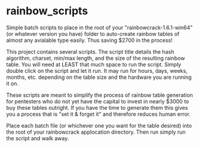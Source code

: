 # rainbow_scripts
Simple batch scripts to place in the root of your "rainbowcrack-1.6.1-win64" (or whatever version you have) folder to auto-create rainbow tables of almost any avialable type easily. Thus saving $2700 in the process!

This project contains several scripts. The script title details the hash algorithm, charset, min/max length, and the size of the resulting rainbow table. You will need at LEAST that much space to run the script. Simply double click on the script and let it run. It may run for hours, days, weeks, months, etc. depending on the table size and the hardware you are running it on.

These scripts are meant to simplify the process of rainbow table generation for pentesters who do not yet have the capital to invest in nearly $3000 to buy these tables outright. If you have the time to generate them this gives you a process that is "set it & forget it" and therefore reduces human error. 

Place each batch file (or whichever one you want for the table desired) into the root of your rainbowcrack applocation directory. Then run simply run the script and walk away.
